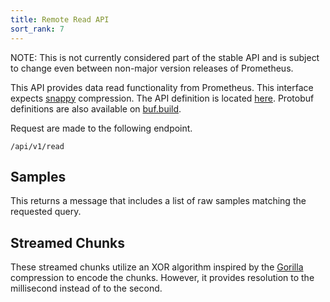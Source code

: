 ```yaml
---
title: Remote Read API
sort_rank: 7
---
```


NOTE: This is not currently considered part of the stable API and is subject to change even between non-major version releases of Prometheus.

This API provides data read functionality from Prometheus. This interface expects [snappy](https://github.com/google/snappy) compression.
The API definition is located [here](https://github.com/prometheus/prometheus/blob/main/prompb/remote.proto).
Protobuf definitions are also available on [buf.build](https://buf.build/prometheus/prometheus/docs/main:prometheus#prometheus.ReadRequest).

Request are made to the following endpoint.
```
/api/v1/read
```

## Samples

This returns a message that includes a list of raw samples matching the
requested query.

## Streamed Chunks

These streamed chunks utilize an XOR algorithm inspired by the [Gorilla](http://www.vldb.org/pvldb/vol8/p1816-teller.pdf)
compression to encode the chunks. However, it provides resolution to the millisecond instead of to the second.
